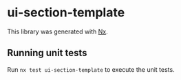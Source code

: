 # ui-section-template

This library was generated with [Nx](https://nx.dev).

## Running unit tests

Run `nx test ui-section-template` to execute the unit tests.
